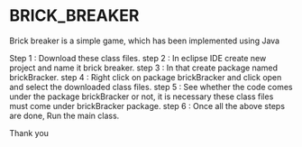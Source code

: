 # BRICK_BREAKER
Brick breaker is a simple game, which has been implemented using Java  


Step 1 : Download these class files.
step 2 : In eclipse IDE create new project and name it brick breaker.
step 3 : In that create package named brickBracker.
step 4 : Right click on package brickBracker and click open and select the downloaded class files.
step 5 : See whether the code comes under the package brickBracker or not, it is necessary these class files must come under brickBracker package.
step 6 : Once all the above steps are done, Run the main class.

Thank you 
